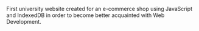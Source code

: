 First university website created for an e-commerce shop using JavaScript and IndexedDB in order to become better acquainted with Web Development.
